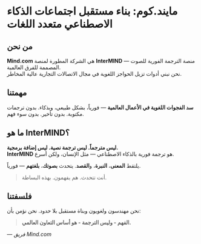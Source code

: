 # مايند.كوم: بناء مستقبل اجتماعات الذكاء الاصطناعي متعدد اللغات

## من نحن

**Mind.com** هي الشركة المطورة لمنصة **InterMIND** — منصة الترجمة الفورية للصوت المصممة للفرق العالمية.  
نحن نبني أدوات تزيل الحواجز اللغوية في مجال الاتصالات التجارية عالية المخاطر.

## مهمتنا

**سد الفجوات اللغوية في الأعمال العالمية** — فورياً، بشكل طبيعي، وبذكاء.
بدون ترجمات مكتوبة. بدون تأخير. بدون سوء فهم.

## ما هو InterMIND؟

**ليس مترجماً. ليس ترجمة نصية. ليس إضافة برمجية.**  
**InterMIND** هو ترجمة فورية بالذكاء الاصطناعي — مثل الإنسان، ولكن أسرع.

يلتقط **المعنى**، **النبرة**، و**القصد**.
يتحدث **بصوتك**، **بلغتهم** — فورياً.

> أنت تتحدث. هم يفهمون. بهذه البساطة.

## فلسفتنا

نحن مهندسون ولغويون وبناة مستقبل بلا حدود.
نحن نؤمن بأن:

> **الفهم - وليس الترجمة - هو أساس التعاون العالمي.**

— _فريق Mind.com_
